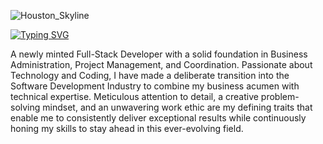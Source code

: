 
![Houston_Skyline](images.fineartamerica.com/images/artworkimages/mediumlarge/2/1-houston-and-milan-skyline-mashup-michael-tompsett.jpg)

[![Typing SVG](https://readme-typing-svg.demolab.com?font=Exo&weight=600&size=35&pause=1000&color=2E77F7&center=true&vCenter=true&width=435&lines=Shatha+Morales;Full-Stack+Developer)](https://git.io/typing-svg)

A newly minted Full-Stack Developer with a solid foundation in Business Administration, Project Management, and Coordination. Passionate about Technology and Coding, I have made a deliberate transition into the Software Development Industry to combine my business acumen with technical expertise. Meticulous attention to detail, a creative problem-solving mindset, and an unwavering work ethic are my defining traits that enable me to consistently deliver exceptional results while continuously honing my skills to stay ahead in this ever-evolving field.
